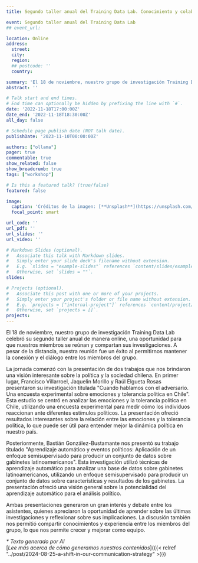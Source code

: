 ```yaml
---
title: Segundo taller anual del Training Data Lab. Conocimiento y colaboración a distancia

event: Segundo taller anual del Training Data Lab
## event_url: 

location: Online
address:
  street: 
  city: 
  region: 
  ## postcode: ''
  country: 

summary: 'El 18 de noviembre, nuestro grupo de investigación Training Data Lab celebró su segundo taller anual de manera online, una oportunidad para que nuestros miembros se reúnan y compartan sus investigaciones. A pesar de la distancia, nuestra reunión fue un éxito al permitirnos mantener la conexión y el diálogo entre los miembros del grupo.'
abstract: ''

# Talk start and end times.
# End time can optionally be hidden by prefixing the line with `#`.
date: '2022-11-18T17:00:00Z'
date_end: '2022-11-18T18:30:00Z'
all_day: false

# Schedule page publish date (NOT talk date).
publishDate: '2023-11-10T00:00:00Z'

authors: ["ollama"]
pager: true
commentable: true
show_related: false
show_breadcrumb: true
tags: ["workshop"]

# Is this a featured talk? (true/false)
featured: false

image:
  caption: 'Créditos de la imagen: [**Unsplash**](https://unsplash.com/photos/person-using-a-laptop-4Hg8LH9Hoxc)'
  focal_point: smart

url_code: ''
url_pdf: ''
url_slides: ''
url_video: ''

# Markdown Slides (optional).
#   Associate this talk with Markdown slides.
#   Simply enter your slide deck's filename without extension.
#   E.g. `slides = "example-slides"` references `content/slides/example-slides.md`.
#   Otherwise, set `slides = ""`.
slides:

# Projects (optional).
#   Associate this post with one or more of your projects.
#   Simply enter your project's folder or file name without extension.
#   E.g. `projects = ["internal-project"]` references `content/project/deep-learning/index.md`.
#   Otherwise, set `projects = []`.
projects:
---
```


El 18 de noviembre, nuestro grupo de investigación Training Data Lab celebró su segundo taller anual de manera online, una oportunidad para que nuestros miembros se reúnan y compartan sus investigaciones. A pesar de la distancia, nuestra reunión fue un éxito al permitirnos mantener la conexión y el diálogo entre los miembros del grupo.

 La jornada comenzó con la presentación de dos trabajos que nos brindaron una visión interesante sobre la política y la sociedad chilena. En primer lugar, Francisco Villarroel, Jaquelin Morillo y Raúl Elgueta Rosas presentaron su investigación titulada "Cuando hablamos con el adversario. Una encuesta experimental sobre emociones y tolerancia política en Chile". Esta estudio se centró en analizar las emociones y la tolerancia política en Chile, utilizando una encuesta experimental para medir cómo los individuos reaccionan ante diferentes estímulos políticos. La presentación ofreció resultados interesantes sobre la relación entre las emociones y la tolerancia política, lo que puede ser útil para entender mejor la dinámica política en nuestro país.

Posteriormente, Bastián González-Bustamante nos presentó su trabajo titulado "Aprendizaje automático y eventos políticos: Aplicación de un enfoque semisupervisado para producir un conjunto de datos sobre gabinetes latinoamericanos". Esta investigación utilizó técnicas de aprendizaje automático para analizar una base de datos sobre gabinetes latinoamericanos, utilizando un enfoque semisupervisado para producir un conjunto de datos sobre características y resultados de los gabinetes. La presentación ofreció una visión general sobre la potencialidad del aprendizaje automático para el análisis político.

Ambas presentaciones generaron un gran interés y debate entre los asistentes, quienes apreciaron la oportunidad de aprender sobre las últimas investigaciones y reflexionar sobre sus implicaciones. La discusión también nos permitió compartir conocimientos y experiencia entre los miembros del grupo, lo que nos permite crecer y mejorar como equipo.

_* Texto generado por AI_ <br>
[_Lee más acerca de cómo generamos nuestros contenidos_]({{< relref "../post/2024-08-25-a-shift-in-our-communication-strategy" >}})